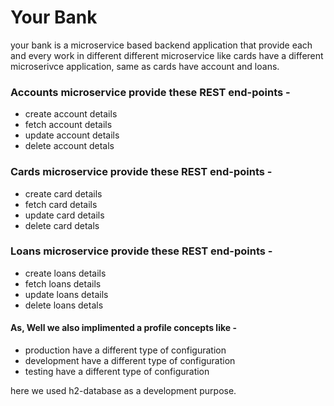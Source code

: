 # Your Bank
  your bank is a microservice based backend application that provide each and every 
  work in different different microservice like cards have a different microserivce application, 
  same as cards have account and loans.

### Accounts microservice provide these REST end-points -
  - create account details
  - fetch account details
  - update account details
  - delete account detals
    
### Cards microservice provide these REST end-points -
  - create card details
  - fetch card details
  - update card details
  - delete card detals

### Loans microservice provide these REST end-points -
  - create loans details
  - fetch loans details
  - update loans details
  - delete loans detals

#### As, Well we also implimented a profile concepts like -
  - production have a different type of configuration
  - development have a different type of configuration
  - testing have a different type of configuration

here we used h2-database as a development purpose.
